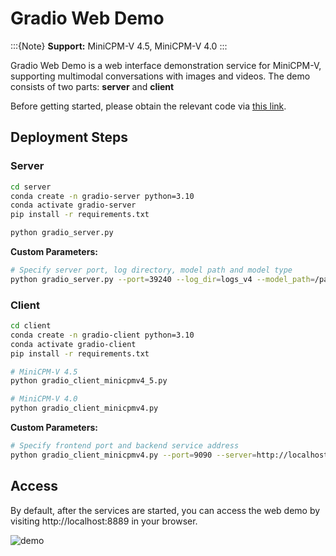 # Gradio Web Demo

:::{Note}
**Support:** MiniCPM-V 4.5, MiniCPM-V 4.0
:::

Gradio Web Demo is a web interface demonstration service for MiniCPM-V, supporting multimodal conversations with images and videos. The demo consists of two parts: **server** and **client**

Before getting started, please obtain the relevant code via [this link](https://github.com/OpenSQZ/MiniCPM-V-CookBook/tree/main/demo/web_demo/gradio).

## Deployment Steps

### Server

```bash
cd server
conda create -n gradio-server python=3.10
conda activate gradio-server
pip install -r requirements.txt

python gradio_server.py
```

**Custom Parameters:**

```bash
# Specify server port, log directory, model path and model type
python gradio_server.py --port=39240 --log_dir=logs_v4 --model_path=/path/to/model --model_type=minicpmv4_5
```

### Client

```bash
cd client
conda create -n gradio-client python=3.10
conda activate gradio-client
pip install -r requirements.txt

# MiniCPM-V 4.5
python gradio_client_minicpmv4_5.py

# MiniCPM-V 4.0
python gradio_client_minicpmv4.py
```

**Custom Parameters:**

```bash
# Specify frontend port and backend service address
python gradio_client_minicpmv4.py --port=9090 --server=http://localhost:39240/api
```

## Access

By default, after the services are started, you can access the web demo by visiting http://localhost:8889 in your browser.

![demo](./assets/demo.png)
